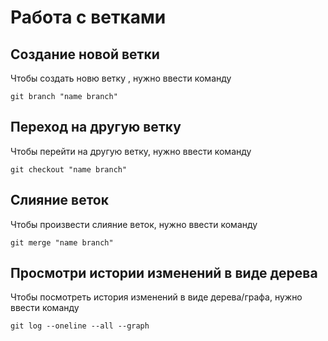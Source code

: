 # Работа с ветками

## Создание новой ветки

Чтобы создать новю ветку , нужно ввести команду

    git branch "name branch"

## Переход на другую ветку

Чтобы перейти на другую ветку, нужно ввести команду

    git checkout "name branch"

## Слияние веток

Чтобы произвести слияние веток, нужно ввести команду

    git merge "name branch"
    

## Просмотри истории изменений в виде дерева

Чтобы посмотреть история изменений в виде дерева/графа, нужно ввести команду

    git log --oneline --all --graph
